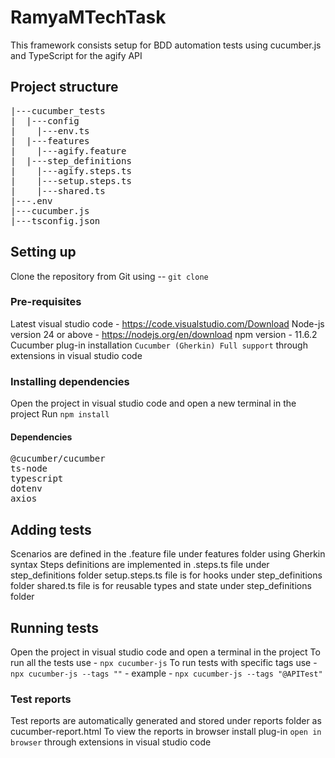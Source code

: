 # RamyaMTechTask
This framework consists setup for BDD automation tests using cucumber.js and TypeScript for the agify API

## Project structure
<pre>
|---cucumber_tests
|  |---config
|    |---env.ts
|  |---features
|    |---agify.feature
|  |---step_definitions
|    |---agify.steps.ts
|    |---setup.steps.ts
|    |---shared.ts
|---.env
|---cucumber.js
|---tsconfig.json
</pre>
## Setting up
Clone the repository from Git using -- `git clone`

### Pre-requisites
Latest visual studio code - https://code.visualstudio.com/Download
Node-js version 24 or above - https://nodejs.org/en/download
npm version - 11.6.2
Cucumber plug-in installation `Cucumber (Gherkin) Full support` through extensions in visual studio code

### Installing dependencies
Open the project in visual studio code and open a new terminal in the project
Run `npm install`

#### Dependencies
<pre>
@cucumber/cucumber
ts-node
typescript
dotenv
axios
</pre>

## Adding tests
Scenarios are defined in the .feature file under features folder using Gherkin syntax
Steps definitions are implemented in .steps.ts file under step_definitions folder
setup.steps.ts file is for hooks under step_definitions folder
shared.ts file is for reusable types and state under step_definitions folder

## Running tests
Open the project in visual studio code and open a terminal in the project
To run all the tests use - `npx cucumber-js`
To run tests with specific tags use - `npx cucumber-js --tags ""` - example - `npx cucumber-js --tags "@APITest"`

### Test reports
Test reports are automatically generated and stored under reports folder as cucumber-report.html
To view the reports in browser install plug-in `open in browser` through extensions in visual studio code

